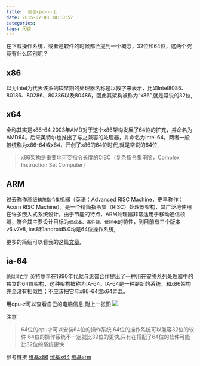 ```yaml
---
title:  谈谈cpu---上
date: 2015-07-03 18:10:57
categories: 
tags: 闲谈
---
```

在下载操作系统，或者是软件的时候都会提到一个概念，32位和64位，这两个究竟有什么区别呢？
##  x86
以为Intel为代表该系列较早期的处理器名称是以数字来表示，比如Intel8086、80186、80286、80386以及80486，因此其架构被称为“x86”,就是常说的32位,
##  x64
全称其实是x86-64,2003年AMD对于这个x86架构发展了64位的扩充，并命名为AMD64。后来英特尔也推出了与之兼容的处理器，并命名为Intel 64。两者一般被统称为x86-64或x64，开创了x86的64位时代,就是常说的64位,

>x86架构是重要地可变指令长度的CISC（复杂指令集电脑，Complex Instruction Set Computer）

##  ARM
过去称作高级`精简指令集`机器（英语：Advanced RISC Machine，更早称作：Acorn RISC Machine），是一个精简指令集（RISC）处理器架构，其广泛地使用在许多嵌入式系统设计。由于节能的特点，ARM处理器非常适用于移动通信领域，符合其主要设计目标为`低成本、高性能、低耗电`的特性，到目前有三个版本v6,v7v8,
ios8和android5.0均是64位操作系统,

更多的简绍可以看我的这篇[文章](),
## ia-64
`貌似消亡了`
英特尔早在1990年代就与惠普合作提出了一种用在安腾系列处理器中的独立的64位架构，这种架构被称为IA-64。IA-64是一种崭新的系统，和x86架构完全没有相似性；不应该把它与x86-64或x64弄混。

用cpu-z可以查看自己的电脑信息,附上一张图
<img src="http://i1.tietuku.com/731375f695be4230.png">


注意

>64位的cpu才可以安装64位的操作系统
>64位的操作系统可以兼容32位的软件
>64位的操作系统不一定就比32位的更快,只有在搭配了64位的软件可能比32位的系统更快

参考链接
[维基x86](https://zh.wikipedia.org/zh-cn/X86)
[维基x64](https://zh.wikipedia.org/wiki/X86-64)
[维基arm](https://zh.wikipedia.org/wiki/ARM%E6%9E%B6%E6%A7%8B)

